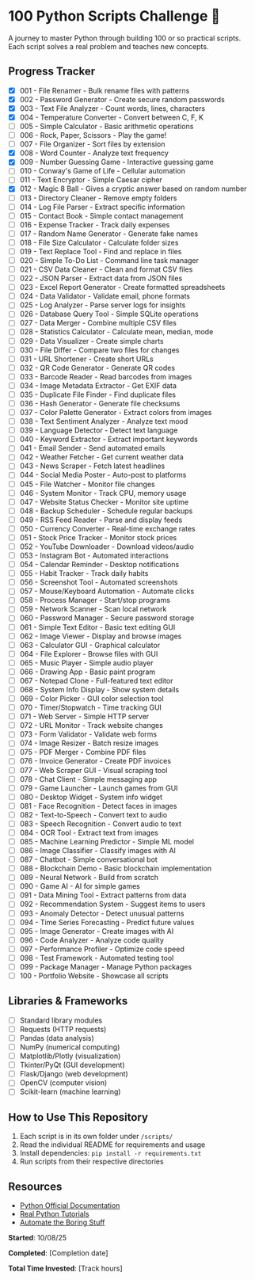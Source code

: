 # 100 Python Scripts Challenge 🐍

A journey to master Python through building 100 or so practical scripts. Each script solves a real problem and teaches new concepts.

## Progress Tracker

- [x] 001 - File Renamer - Bulk rename files with patterns
- [x] 002 - Password Generator - Create secure random passwords
- [x] 003 - Text File Analyzer - Count words, lines, characters
- [x] 004 - Temperature Converter - Convert between C, F, K
- [ ] 005 - Simple Calculator - Basic arithmetic operations
- [ ] 006 - Rock, Paper, Scissors - Play the game!
- [ ] 007 - File Organizer - Sort files by extension
- [x] 008 - Word Counter - Analyze text frequency
- [x] 009 - Number Guessing Game - Interactive guessing game
- [ ] 010 - Conway's Game of Life - Cellular automation
- [ ] 011 - Text Encryptor - Simple Caesar cipher
- [x] 012 - Magic 8 Ball - Gives a cryptic answer based on random number
- [ ] 013 - Directory Cleaner - Remove empty folders
- [ ] 014 - Log File Parser - Extract specific information
- [ ] 015 - Contact Book - Simple contact management
- [ ] 016 - Expense Tracker - Track daily expenses
- [ ] 017 - Random Name Generator - Generate fake names
- [ ] 018 - File Size Calculator - Calculate folder sizes
- [ ] 019 - Text Replace Tool - Find and replace in files
- [ ] 020 - Simple To-Do List - Command line task manager
- [ ] 021 - CSV Data Cleaner - Clean and format CSV files
- [ ] 022 - JSON Parser - Extract data from JSON files
- [ ] 023 - Excel Report Generator - Create formatted spreadsheets
- [ ] 024 - Data Validator - Validate email, phone formats
- [ ] 025 - Log Analyzer - Parse server logs for insights
- [ ] 026 - Database Query Tool - Simple SQLite operations
- [ ] 027 - Data Merger - Combine multiple CSV files
- [ ] 028 - Statistics Calculator - Calculate mean, median, mode
- [ ] 029 - Data Visualizer - Create simple charts
- [ ] 030 - File Differ - Compare two files for changes
- [ ] 031 - URL Shortener - Create short URLs
- [ ] 032 - QR Code Generator - Generate QR codes
- [ ] 033 - Barcode Reader - Read barcodes from images
- [ ] 034 - Image Metadata Extractor - Get EXIF data
- [ ] 035 - Duplicate File Finder - Find duplicate files
- [ ] 036 - Hash Generator - Generate file checksums
- [ ] 037 - Color Palette Generator - Extract colors from images
- [ ] 038 - Text Sentiment Analyzer - Analyze text mood
- [ ] 039 - Language Detector - Detect text language
- [ ] 040 - Keyword Extractor - Extract important keywords
- [ ] 041 - Email Sender - Send automated emails
- [ ] 042 - Weather Fetcher - Get current weather data
- [ ] 043 - News Scraper - Fetch latest headlines
- [ ] 044 - Social Media Poster - Auto-post to platforms
- [ ] 045 - File Watcher - Monitor file changes
- [ ] 046 - System Monitor - Track CPU, memory usage
- [ ] 047 - Website Status Checker - Monitor site uptime
- [ ] 048 - Backup Scheduler - Schedule regular backups
- [ ] 049 - RSS Feed Reader - Parse and display feeds
- [ ] 050 - Currency Converter - Real-time exchange rates
- [ ] 051 - Stock Price Tracker - Monitor stock prices
- [ ] 052 - YouTube Downloader - Download videos/audio
- [ ] 053 - Instagram Bot - Automated interactions
- [ ] 054 - Calendar Reminder - Desktop notifications
- [ ] 055 - Habit Tracker - Track daily habits
- [ ] 056 - Screenshot Tool - Automated screenshots
- [ ] 057 - Mouse/Keyboard Automation - Automate clicks
- [ ] 058 - Process Manager - Start/stop programs
- [ ] 059 - Network Scanner - Scan local network
- [ ] 060 - Password Manager - Secure password storage
- [ ] 061 - Simple Text Editor - Basic text editing GUI
- [ ] 062 - Image Viewer - Display and browse images
- [ ] 063 - Calculator GUI - Graphical calculator
- [ ] 064 - File Explorer - Browse files with GUI
- [ ] 065 - Music Player - Simple audio player
- [ ] 066 - Drawing App - Basic paint program
- [ ] 067 - Notepad Clone - Full-featured text editor
- [ ] 068 - System Info Display - Show system details
- [ ] 069 - Color Picker - GUI color selection tool
- [ ] 070 - Timer/Stopwatch - Time tracking GUI
- [ ] 071 - Web Server - Simple HTTP server
- [ ] 072 - URL Monitor - Track website changes
- [ ] 073 - Form Validator - Validate web forms
- [ ] 074 - Image Resizer - Batch resize images
- [ ] 075 - PDF Merger - Combine PDF files
- [ ] 076 - Invoice Generator - Create PDF invoices
- [ ] 077 - Web Scraper GUI - Visual scraping tool
- [ ] 078 - Chat Client - Simple messaging app
- [ ] 079 - Game Launcher - Launch games from GUI
- [ ] 080 - Desktop Widget - System info widget
- [ ] 081 - Face Recognition - Detect faces in images
- [ ] 082 - Text-to-Speech - Convert text to audio
- [ ] 083 - Speech Recognition - Convert audio to text
- [ ] 084 - OCR Tool - Extract text from images
- [ ] 085 - Machine Learning Predictor - Simple ML model
- [ ] 086 - Image Classifier - Classify images with AI
- [ ] 087 - Chatbot - Simple conversational bot
- [ ] 088 - Blockchain Demo - Basic blockchain implementation
- [ ] 089 - Neural Network - Build from scratch
- [ ] 090 - Game AI - AI for simple games
- [ ] 091 - Data Mining Tool - Extract patterns from data
- [ ] 092 - Recommendation System - Suggest items to users
- [ ] 093 - Anomaly Detector - Detect unusual patterns
- [ ] 094 - Time Series Forecasting - Predict future values
- [ ] 095 - Image Generator - Create images with AI
- [ ] 096 - Code Analyzer - Analyze code quality
- [ ] 097 - Performance Profiler - Optimize code speed
- [ ] 098 - Test Framework - Automated testing tool
- [ ] 099 - Package Manager - Manage Python packages
- [ ] 100 - Portfolio Website - Showcase all scripts

## Libraries & Frameworks

- [ ] Standard library modules
- [ ] Requests (HTTP requests)
- [ ] Pandas (data analysis)
- [ ] NumPy (numerical computing)
- [ ] Matplotlib/Plotly (visualization)
- [ ] Tkinter/PyQt (GUI development)
- [ ] Flask/Django (web development)
- [ ] OpenCV (computer vision)
- [ ] Scikit-learn (machine learning)

## How to Use This Repository

1. Each script is in its own folder under `/scripts/`
2. Read the individual README for requirements and usage
3. Install dependencies: `pip install -r requirements.txt`
4. Run scripts from their respective directories

## Resources

- [Python Official Documentation](https://docs.python.org/3/)
- [Real Python Tutorials](https://realpython.com/)
- [Automate the Boring Stuff](https://automatetheboringstuff.com/)

**Started**: 10/08/25

**Completed**: [Completion date]

**Total Time Invested**: [Track hours]

